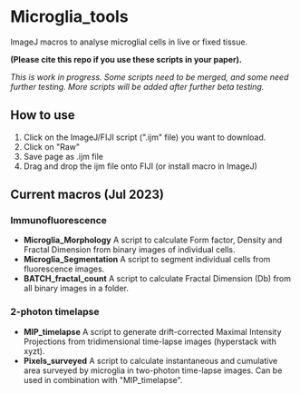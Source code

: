 # Microglia_tools
ImageJ macros to analyse microglial cells in live or fixed tissue.

**(Please cite this repo if you use these scripts in your paper).**

*This is work in progress. Some scripts need to be merged, and some need further testing. More scripts will be added after further beta testing.*

## How to use
1. Click on the ImageJ/FIJI script (".ijm" file) you want to download.
2. Click on "Raw"
3. Save page as .ijm file
4. Drag and drop the ijm file onto FIJI (or install macro in ImageJ)

## Current macros (Jul 2023)
### Immunofluorescence
- **Microglia_Morphology**  A script to calculate Form factor, Density and Fractal Dimension from binary images of individual cells.
- **Microglia_Segmentation**  A script to segment individual cells from fluorescence images.
- **BATCH_fractal_count**  A script to calculate Fractal Dimension (Db) from all binary images in a folder.
### 2-photon timelapse
- **MIP_timelapse**  A script to generate drift-corrected Maximal Intensity Projections from tridimensional time-lapse images (hyperstack with xyzt).
- **Pixels_surveyed**  A script to calculate instantaneous and cumulative area surveyed by microglia in two-photon time-lapse images. Can be used in combination with "MIP_timelapse".
